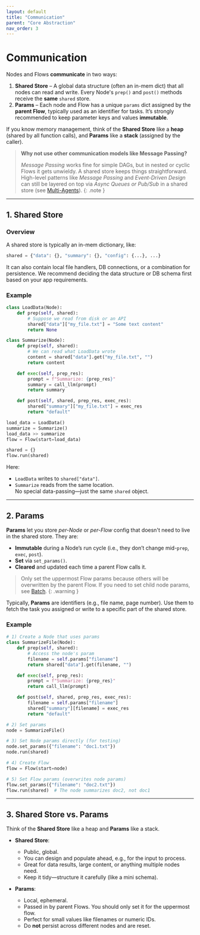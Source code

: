 ```yaml
---
layout: default
title: "Communication"
parent: "Core Abstraction"
nav_order: 3
---
```


# Communication

Nodes and Flows **communicate** in two ways:

1. **Shared Store** – A global data structure (often an in-mem dict) that all nodes can read and write. Every Node's `prep()` and `post()` methods receive the **same** `shared` store.  
2. **Params** – Each node and Flow has a unique `params` dict assigned by the **parent Flow**, typically used as an identifier for tasks. It’s strongly recommended to keep parameter keys and values **immutable**.

If you know memory management, think of the **Shared Store** like a **heap** (shared by all function calls), and **Params** like a **stack** (assigned by the caller).


> **Why not use other communication models like Message Passing?** 
>
> *Message Passing* works fine for simple DAGs, but in nested or cyclic Flows it gets unwieldy. A shared store keeps things straightforward. High-level patterns like *Message Passing* and *Event-Driven Design* can still be layered on top via *Async Queues or Pub/Sub* in a shared store (see [Multi-Agents](./multi_agent.md)).
{: .note }

---

## 1. Shared Store

### Overview

A shared store is typically an in-mem dictionary, like:
```python
shared = {"data": {}, "summary": {}, "config": {...}, ...}
```

It can also contain local file handlers, DB connections, or a combination for persistence. We recommend deciding the data structure or DB schema first based on your app requirements.

### Example

```python
class LoadData(Node):
    def prep(self, shared):
        # Suppose we read from disk or an API
        shared["data"]["my_file.txt"] = "Some text content"
        return None

class Summarize(Node):
    def prep(self, shared):
        # We can read what LoadData wrote
        content = shared["data"].get("my_file.txt", "")
        return content

    def exec(self, prep_res):
        prompt = f"Summarize: {prep_res}"
        summary = call_llm(prompt)
        return summary

    def post(self, shared, prep_res, exec_res):
        shared["summary"]["my_file.txt"] = exec_res
        return "default"

load_data = LoadData()
summarize = Summarize()
load_data >> summarize
flow = Flow(start=load_data)

shared = {}
flow.run(shared)
```

Here:
- `LoadData` writes to `shared["data"]`.
- `Summarize` reads from the same location.  
No special data-passing—just the same `shared` object.

---

## 2. Params

**Params** let you store *per-Node* or *per-Flow* config that doesn't need to live in the shared store. They are:
- **Immutable** during a Node’s run cycle (i.e., they don’t change mid-`prep`, `exec`, `post`).
- **Set** via `set_params()`.
- **Cleared** and updated each time a parent Flow calls it.


> Only set the uppermost Flow params because others will be overwritten by the parent Flow. If you need to set child node params, see [Batch](./batch.md).
{: .warning }

Typically, **Params** are identifiers (e.g., file name, page number). Use them to fetch the task you assigned or write to a specific part of the shared store.

### Example

```python
# 1) Create a Node that uses params
class SummarizeFile(Node):
    def prep(self, shared):
        # Access the node's param
        filename = self.params["filename"]
        return shared["data"].get(filename, "")

    def exec(self, prep_res):
        prompt = f"Summarize: {prep_res}"
        return call_llm(prompt)

    def post(self, shared, prep_res, exec_res):
        filename = self.params["filename"]
        shared["summary"][filename] = exec_res
        return "default"

# 2) Set params
node = SummarizeFile()

# 3) Set Node params directly (for testing)
node.set_params({"filename": "doc1.txt"})
node.run(shared)

# 4) Create Flow
flow = Flow(start=node)

# 5) Set Flow params (overwrites node params)
flow.set_params({"filename": "doc2.txt"})
flow.run(shared)  # The node summarizes doc2, not doc1
```

---

## 3. Shared Store vs. Params

Think of the **Shared Store** like a heap and **Params** like a stack.

- **Shared Store**:
  - Public, global.
  - You can design and populate ahead, e.g., for the input to process.
  - Great for data results, large content, or anything multiple nodes need.
  - Keep it tidy—structure it carefully (like a mini schema).

- **Params**:
  - Local, ephemeral.
  - Passed in by parent Flows. You should only set it for the uppermost flow.
  - Perfect for small values like filenames or numeric IDs.
  - Do **not** persist across different nodes and are reset.